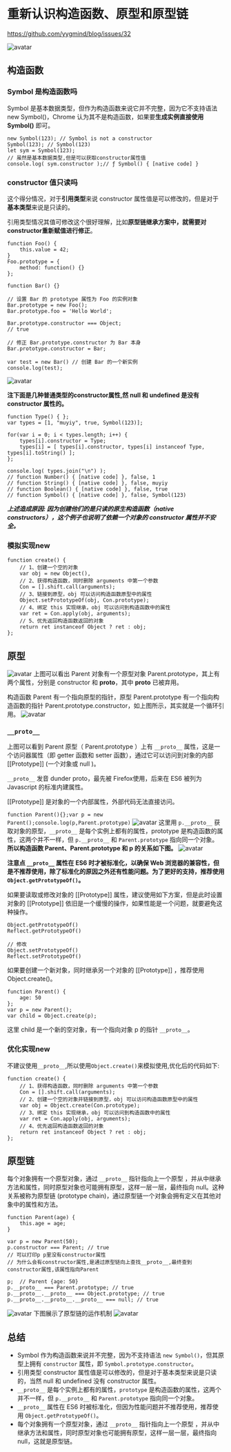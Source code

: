 # 重新认识构造函数、原型和原型链

<https://github.com/yygmind/blog/issues/32>

![avatar](./img/5-1.jpeg)

## 构造函数

### Symbol 是构造函数吗

Symbol 是基本数据类型，但作为构造函数来说它并不完整，因为它不支持语法 new Symbol()，Chrome 认为其不是构造函数，如果要**生成实例直接使用 Symbol()** 即可。

~~~创建symbol
new Symbol(123); // Symbol is not a constructor
Symbol(123); // Symbol(123)
let sym = Symbol(123);
// 虽然是基本数据类型,但是可以获取constructor属性值
console.log( sym.constructor );// ƒ Symbol() { [native code] }
~~~

### constructor 值只读吗

这个得分情况，对于**引用类型**来说 constructor 属性值是可以修改的，但是对于**基本类型**来说是只读的。

引用类型情况其值可修改这个很好理解，比如**原型链继承方案中，就需要对 constructor重新赋值进行修正**。

~~~修改constructor
function Foo() {
    this.value = 42;
}
Foo.prototype = {
    method: function() {}
};

function Bar() {}

// 设置 Bar 的 prototype 属性为 Foo 的实例对象
Bar.prototype = new Foo();
Bar.prototype.foo = 'Hello World';

Bar.prototype.constructor === Object;
// true

// 修正 Bar.prototype.constructor 为 Bar 本身
Bar.prototype.constructor = Bar;

var test = new Bar() // 创建 Bar 的一个新实例
console.log(test);
~~~

![avatar](./img/5-1-1.jpeg)

**注下面是几种普通类型的constructor属性,然 null 和 undefined 是没有 constructor 属性的。**

```// 其他几种类型的constructor
function Type() { };
var types = [1, "muyiy", true, Symbol(123)];

for(var i = 0; i < types.length; i++) {
    types[i].constructor = Type;
    types[i] = [ types[i].constructor, types[i] instanceof Type, types[i].toString() ];
};

console.log( types.join("\n") );
// function Number() { [native code] }, false, 1
// function String() { [native code] }, false, muyiy
// function Boolean() { [native code] }, false, true
// function Symbol() { [native code] }, false, Symbol(123)

```

***上述造成原因: 因为创建他们的是只读的原生构造函数（native constructors），这个例子也说明了依赖一个对象的 constructor 属性并不安全。***

### 模拟实现new

```new的实现
function create() {
    // 1、创建一个空的对象
    var obj = new Object(),
    // 2、获得构造函数，同时删除 arguments 中第一个参数
    Con = [].shift.call(arguments);
    // 3、链接到原型，obj 可以访问构造函数原型中的属性
    Object.setPrototypeOf(obj, Con.prototype);
    // 4、绑定 this 实现继承，obj 可以访问到构造函数中的属性
    var ret = Con.apply(obj, arguments);
    // 5、优先返回构造函数返回的对象
    return ret instanceof Object ? ret : obj;
};
```

## 原型

![avatar](./img/5-1-2.jpeg)
上图可以看出 Parent 对象有一个原型对象 Parent.prototype，其上有两个属性，分别是 constructor 和 __proto__，其中 __proto__ 已被弃用。

构造函数 Parent 有一个指向原型的指针，原型 Parent.prototype 有一个指向构造函数的指针 Parent.prototype.constructor，如上图所示，其实就是一个循环引用。
![avatar](./img/5-1-3.jpeg)

### `__proto__`

上图可以看到 Parent 原型（ Parent.prototype ）上有 `__proto__` 属性，这是一个访问器属性（即 getter 函数和 setter 函数），通过它可以访问到对象的内部 [[Prototype]] (一个对象或 null )。

`__proto__` 发音 dunder proto，最先被 Firefox使用，后来在 ES6 被列为 Javascript 的标准内建属性。

[[Prototype]] 是对象的一个内部属性，外部代码无法直接访问。

```function Parent(){};var p = new Parent();console.log(p,Parent.prototype)```
![avatar](./img/5-1-4.jpeg)
这里用 `p.__proto__` 获取对象的原型，`__proto__` 是每个实例上都有的属性，prototype 是构造函数的属性，这两个并不一样，但 `p.__proto__` 和 `Parent.prototype` 指向同一个对象。
**所以构造函数 Parent、Parent.prototype 和 p 的关系如下图。**
![avatar](./img/5-1-5.jpeg)

**注意点
`__proto__` 属性在 ES6 时才被标准化，以确保 Web 浏览器的兼容性，但是不推荐使用，除了标准化的原因之外还有性能问题。为了更好的支持，推荐使用 `Object.getPrototypeOf()`。**

如果要读取或修改对象的 [[Prototype]] 属性，建议使用如下方案，但是此时设置对象的 [[Prototype]] 依旧是一个缓慢的操作，如果性能是一个问题，就要避免这种操作。

```修改
Object.getPrototypeOf()
Reflect.getPrototypeOf()

// 修改
Object.setPrototypeOf()
Reflect.setPrototypeOf()
```

如果要创建一个新对象，同时继承另一个对象的 [[Prototype]] ，推荐使用 Object.create()。

```创建对象
function Parent() {
    age: 50
};
var p = new Parent();
var child = Object.create(p);
```

这里 child 是一个新的空对象，有一个指向对象 p 的指针 `__proto__`。

### 优化实现new

不建议使用`__proto__`,所以使用`Object.create()`来模拟使用,优化后的代码如下:

```// new功能的实现
function create() {
    // 1、获得构造函数，同时删除 arguments 中第一个参数
    Con = [].shift.call(arguments);
    // 2、创建一个空的对象并链接到原型，obj 可以访问构造函数原型中的属性
    var obj = Object.create(Con.prototype);
    // 3、绑定 this 实现继承，obj 可以访问到构造函数中的属性
    var ret = Con.apply(obj, arguments);
    // 4、优先返回构造函数返回的对象
    return ret instanceof Object ? ret : obj;
};
```

## 原型链

每个对象拥有一个原型对象，通过 `__proto__` 指针指向上一个原型 ，并从中继承方法和属性，同时原型对象也可能拥有原型，这样一层一层，最终指向 null。这种关系被称为原型链 (prototype chain)，通过原型链一个对象会拥有定义在其他对象中的属性和方法。

``` // p实例是不存在constructor属性的
function Parent(age) {
    this.age = age;
}

var p = new Parent(50);
p.constructor === Parent; // true
// 可以打印p p里没有constructor属性
// 为什么会有constructor属性,是通过原型链向上查找__proto__,最终查到constructor属性,该属性指向Parent

p;  // Parent {age: 50}
p.__proto__ === Parent.prototype; // true
p.__proto__.__proto__ === Object.prototype; // true
p.__proto__.__proto__.__proto__ === null; // true
```

![avatar](./img/5-1-6.jpeg)
下图展示了原型链的运作机制
![avatar](./img/5-1-7.jpeg)

## 总结

* Symbol 作为构造函数来说并不完整，因为不支持语法 `new Symbol()`，但其原型上拥有 `constructor` 属性，即 `Symbol.prototype.constructor`。
* 引用类型 constructor 属性值是可以修改的，但是对于基本类型来说是只读的，当然 null 和 undefined 没有 constructor 属性。
* `__proto__` 是每个实例上都有的属性，`prototype` 是构造函数的属性，这两个并不一样，但 `p.__proto__` 和 `Parent.prototype` 指向同一个对象。
* `__proto__` 属性在 ES6 时被标准化，但因为性能问题并不推荐使用，推荐使用 `Object.getPrototypeOf()`。
* 每个对象拥有一个原型对象，通过 `__proto__` 指针指向上一个原型 ，并从中继承方法和属性，同时原型对象也可能拥有原型，这样一层一层，最终指向 null，这就是原型链。